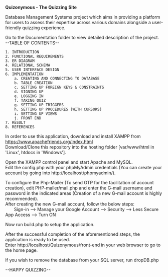 <b>Quizonymous - The Quizzing Site</b>

Database Management Systems project which aims in providing a platform for users to assess their expertise across various domains alongside a user-friendly quizzing experience.

Go to the Documentation folder to view detailed description of the project. <br>
--TABLE OF CONTENTS--

	1. INTRODUCTION 
	2. FUNCTIONAL REQUIREMENTS 
	3. ER DIAGRAM 
	4. RELATIONAL SCHEMA 
	5. USER INTERFACE DESIGN 
	6. IMPLEMENTATION
		a. CREATING AND CONNECTING TO DATABASE 
		b. TABLE CREATION 
		c. SETTING UP FOREIGN KEYS & CONSTRAINTS 
		d. SIGNING UP 
		e. LOGGING IN 
		f. TAKING QUIZ 
		g. SETTING UP TRIGGERS 
		h. SETTING UP PROCEDURES (WITH CURSORS) 
		i. SETTING UP VIEWS 
		j. FRONT END 
	7. RESULT 
	8. REFERENCES 

In order to use this application, download and install XAMPP from https://www.apachefriends.org/index.html <br>
Download/Clone this repository into the hosting folder [var/www/html in 'Linux', htdocs in 'Windows'].

Open the XAMPP control panel and start Apache and MySQL.<br>
Edit the config.php with your phpMyAdmin credentials (You can create your account by going into http://localhost/phpmyadmin/).

To configure the Php-Mailer (To send OTP for the facilitation of account creation), edit PHP-mailer/mail.php and enter the G-mail username and password in the indicated areas (Creation of a new G-mail account is highly recommended). <br>
After creating the new G-mail account, follow the below steps: <br>
&emsp;&emsp;Sign-in --> Manage your Google Account --> Security --> Less Secure App Access --> Turn ON

Now run build.php to setup the application.

After the successful completion of the aforementioned steps, the application is ready to be used. <br>
Enter http://localhost/Quizonymous/front-end in your web browser to go to the home page.	

If you wish to remove the database from your SQL server, run dropDB.php

--HAPPY QUIZZING--
